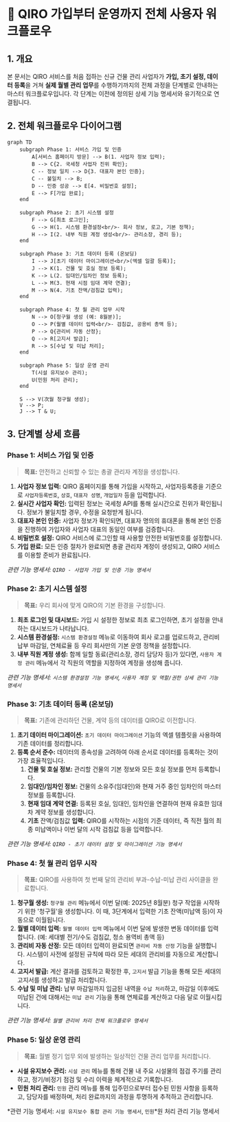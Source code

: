 # 🌊 QIRO 가입부터 운영까지 전체 사용자 워크플로우

## 1. 개요

본 문서는 QIRO 서비스를 처음 접하는 신규 건물 관리 사업자가 **가입, 초기 설정, 데이터 등록**을 거쳐 **실제 월별 관리 업무**를 수행하기까지의 전체 과정을 단계별로 안내하는 마스터 워크플로우입니다. 각 단계는 이전에 정의된 상세 기능 명세서와 유기적으로 연결됩니다.

## 2. 전체 워크플로우 다이어그램

```
graph TD
    subgraph Phase 1: 서비스 가입 및 인증
        A[서비스 홈페이지 방문] --> B(1. 사업자 정보 입력);
        B --> C{2. 국세청 사업자 진위 확인};
        C -- 정보 일치 --> D{3. 대표자 본인 인증};
        C -- 불일치 --> B;
        D -- 인증 성공 --> E[4. 비밀번호 설정];
        E --> F[가입 완료];
    end

    subgraph Phase 2: 초기 시스템 설정
        F --> G[최초 로그인];
        G --> H(1. 시스템 환경설정<br/>- 회사 정보, 로고, 기본 정책);
        H --> I(2. 내부 직원 계정 생성<br/>- 관리소장, 경리 등);
    end

    subgraph Phase 3: 기초 데이터 등록 (온보딩)
        I --> J[초기 데이터 마이그레이션<br/>(엑셀 일괄 등록)];
        J --> K(1. 건물 및 호실 정보 등록);
        K --> L(2. 임대인/임차인 정보 등록);
        L --> M(3. 현재 시점 임대 계약 연결);
        M --> N(4. 기초 잔액/검침값 입력);
    end

    subgraph Phase 4: 첫 월 관리 업무 시작
        N --> O[청구월 생성 (예: 8월분)];
        O --> P(월별 데이터 입력<br/>- 검침값, 공용비 총액 등);
        P --> Q{관리비 자동 산정};
        Q --> R[고지서 발급];
        R --> S[수납 및 미납 처리];
    end

    subgraph Phase 5: 일상 운영 관리
        T(시설 유지보수 관리);
        U(민원 처리 관리);
    end

    S --> V(次월 청구월 생성);
    V --> P;
    J --> T & U;
```

## 3. 단계별 상세 흐름

### **Phase 1: 서비스 가입 및 인증**

> **목표:** 안전하고 신뢰할 수 있는 총괄 관리자 계정을 생성합니다.

1. **사업자 정보 입력:** QIRO 홈페이지를 통해 가입을 시작하고, 사업자등록증을 기준으로 `사업자등록번호`, `상호`, `대표자 성명`, `개업일자` 등을 입력합니다.
2. **실시간 사업자 확인:** 입력된 정보는 국세청 API를 통해 실시간으로 진위가 확인됩니다. 정보가 불일치할 경우, 수정을 요청받게 됩니다.
3. **대표자 본인 인증:** 사업자 정보가 확인되면, 대표자 명의의 휴대폰을 통해 본인 인증을 진행하여 가입자와 사업자 대표의 동일인 여부를 검증합니다.
4. **비밀번호 설정:** QIRO 서비스에 로그인할 때 사용할 안전한 비밀번호를 설정합니다.
5. **가입 완료:** 모든 인증 절차가 완료되면 총괄 관리자 계정이 생성되고, QIRO 서비스를 이용할 준비가 완료됩니다.

*관련 기능 명세서: `QIRO - 사업자 가입 및 인증 기능 명세서`*

### **Phase 2: 초기 시스템 설정**

> **목표:** 우리 회사에 맞게 QIRO의 기본 환경을 구성합니다.

1. **최초 로그인 및 대시보드:** 가입 시 설정한 정보로 최초 로그인하면, 초기 설정을 안내하는 대시보드가 나타납니다.
2. **시스템 환경설정:** `시스템 환경설정` 메뉴로 이동하여 회사 로고를 업로드하고, 관리비 납부 마감일, 연체료율 등 우리 회사만의 기본 운영 정책을 설정합니다.
3. **내부 직원 계정 생성:** 함께 일할 동료(관리소장, 경리 담당자 등)가 있다면, `사용자 계정 관리` 메뉴에서 각 직원의 역할을 지정하여 계정을 생성해 줍니다.

*관련 기능 명세서: `시스템 환경설정 기능 명세서`, `사용자 계정 및 역할/권한 상세 관리 기능 명세서`*

### **Phase 3: 기초 데이터 등록 (온보딩)**

> **목표:** 기존에 관리하던 건물, 계약 등의 데이터를 QIRO로 이전합니다.

1. **초기 데이터 마이그레이션:** `초기 데이터 마이그레이션` 기능의 엑셀 템플릿을 사용하여 기존 데이터를 정리합니다.
2. **등록 순서 준수:** 데이터의 종속성을 고려하여 아래 순서로 데이터를 등록하는 것이 가장 효율적입니다.
   1. **건물 및 호실 정보:** 관리할 건물의 기본 정보와 모든 호실 정보를 먼저 등록합니다.
   2. **임대인/임차인 정보:** 건물의 소유주(임대인)와 현재 거주 중인 임차인의 마스터 정보를 등록합니다.
   3. **현재 임대 계약 연결:** 등록된 호실, 임대인, 임차인을 연결하여 현재 유효한 임대차 계약 정보를 생성합니다.
   4. **기초** 잔액/검침값 **입력:** QIRO를 시작하는 시점의 기준 데이터, 즉 직전 월의 최종 미납액이나 이번 달의 시작 검침값 등을 입력합니다.

*관련 기능 명세서: `QIRO - 초기 데이터 설정 및 마이그레이션 기능 명세서`*

### **Phase** 4: **첫 월 관리 업무 시작**

> **목표:** QIRO를 사용하여 첫 번째 달의 관리비 부과-수납-미납 관리 사이클을 완료합니다.

1. **청구월 생성:** `청구월 관리` 메뉴에서 이번 달(예: 2025년 8월분) 청구 작업을 시작하기 위한 '청구월'을 생성합니다. 이 때, 3단계에서 입력한 기초 잔액(미납액 등)이 자동으로 이월됩니다.
2. **월별 데이터 입력:** `월별 데이터 입력` 메뉴에서 이번 달에 발생한 변동 데이터를 입력합니다. (예: 세대별 전기/수도 검침값, 청소 용역비 총액 등)
3. **관리비 자동 산정:** 모든 데이터 입력이 완료되면 `관리비 자동 산정` 기능을 실행합니다. 시스템이 사전에 설정된 규칙에 따라 모든 세대의 관리비를 자동으로 계산합니다.
4. **고지서 발급:** 계산 결과를 검토하고 확정한 후, `고지서` 발급 기능을 통해 모든 세대의 고지서를 생성하고 발급 처리합니다.
5. **수납 및 미납 관리:** 납부 마감일까지 입금된 내역을 `수납 처리`하고, 마감일 이후에도 미납된 건에 대해서는 `미납 관리` 기능을 통해 연체료를 계산하고 다음 달로 이월시킵니다.

*관련 기능 명세서: `월별 관리비 처리 전체 워크플로우 명세서`*

### **Phase 5: 일상 운영 관리**

> **목표:** 월별 정기 업무 외에 발생하는 일상적인 건물 관리 업무를 처리합니다.

- **시설 유지보수 관리:** `시설 관리` 메뉴를 통해 건물 내 주요 시설물의 점검 주기를 관리하고, 정기/비정기 점검 및 수리 이력을 체계적으로 기록합니다.
- **민원 처리 관리:** `민원` 관리 메뉴를 통해 입주민으로부터 접수된 민원 사항을 등록하고, 담당자를 배정하며, 처리 완료까지의 과정을 투명하게 추적하고 관리합니다.

*관련 기능 명세서: `시설 유지보수 통합 관리 기능 명세서`, `민원`*원 처리 관리 기능 명세서